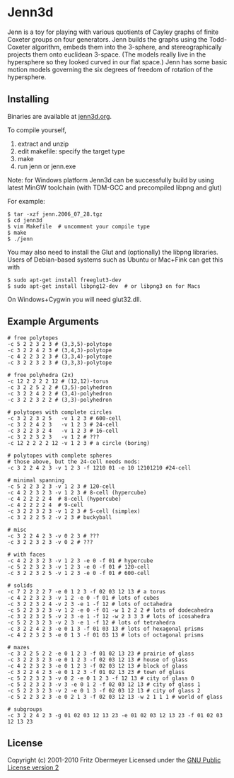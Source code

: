 # Jenn3d #

Jenn is a toy for playing with various quotients of Cayley graphs of finite
Coxeter groups on four generators. Jenn builds the graphs using the
Todd-Coxeter algorithm, embeds them into the 3-sphere, and stereographically
projects them onto euclidean 3-space. (The models really live in the
hypersphere so they looked curved in our flat space.) Jenn has some basic
motion models governing the six degrees of freedom of rotation of the
hypersphere.

## Installing ##

Binaries are available at [jenn3d.org](http://jenn3d.org).

To compile yourself,
1. extract and unzip 
2. edit makefile: specify the target type
3. make
4. run jenn or jenn.exe

Note: for Windows platform Jenn3d can be successfully build by using latest MinGW toolchain (with TDM-GCC and precompiled libpng and glut)

For example:

    $ tar -xzf jenn.2006_07_28.tgz
    $ cd jenn3d
    $ vim Makefile  # uncomment your compile type
    $ make
    $ ./jenn
    
You may also need to install the Glut and (optionally) the libpng libraries.
Users of Debian-based systems such as Ubuntu or Mac+Fink can get this with

    $ sudo apt-get install freeglut3-dev
    $ sudo apt-get install libpng12-dev  # or libpng3 on for Macs

On Windows+Cygwin you will need glut32.dll.

## Example Arguments ##

    # free polytopes
    -c 5 2 2 3 2 3 # (3,3,5)-polytope
    -c 3 2 2 4 2 3 # (3,4,3)-polytope
    -c 4 2 2 3 2 3 # (3,3,4)-polytope
    -c 3 2 2 3 2 3 # (3,3,3)-polytope
    
    # free polyhedra (2x)
    -c 12 2 2 2 2 12 # (12,12)-torus
    -c 3 2 2 5 2 2 # (3,5)-polyhedron
    -c 3 2 2 4 2 2 # (3,4)-polyhedron
    -c 3 2 2 3 2 2 # (3,3)-polyhedron
    
    # polytopes with complete circles
    -c 3 2 2 3 2 5   -v 1 2 3 # 600-cell
    -c 3 2 2 4 2 3   -v 1 2 3 # 24-cell
    -c 3 2 2 3 2 4   -v 1 2 3 # 16-cell
    -c 3 2 2 3 2 3   -v 1 2 # ???
    -c 12 2 2 2 2 12 -v 1 2 3 # a circle (boring)
    
    # polytopes with complete spheres
    # those above, but the 24-cell needs mods:
    -c 3 2 2 4 2 3 -v 1 2 3 -f 1210 01 -e 10 12101210 #24-cell
    
    # minimal spanning
    -c 5 2 2 3 2 3 -v 1 2 3 # 120-cell
    -c 4 2 2 3 2 3 -v 1 2 3 # 8-cell (hypercube)
    -c 4 2 2 2 2 4  # 8-cell (hypercube)
    -c 4 2 2 2 2 4  # 9-cell
    -c 3 2 2 3 2 3 -v 1 2 3 # 5-cell (simplex)
    -c 3 2 2 2 5 2 -v 2 3 # buckyball
    
    # misc
    -c 3 2 2 4 2 3 -v 0 2 3 # ???
    -c 3 2 2 3 2 3 -v 0 2 # ???
    
    # with faces
    -c 4 2 2 3 2 3 -v 1 2 3 -e 0 -f 01 # hypercube
    -c 5 2 2 3 2 3 -v 1 2 3 -e 0 -f 01 # 120-cell
    -c 3 2 2 3 2 5 -v 1 2 3 -e 0 -f 01 # 600-cell
    
    # solids
    -c 7 2 2 2 2 7 -e 0 1 2 3 -f 02 03 12 13 # a torus
    -c 4 2 2 3 2 3 -v 1 2 -e 0 -f 01 # lots of cubes
    -c 3 2 2 3 2 4 -v 2 3 -e 1 -f 12 # lots of octahedra
    -c 5 2 2 3 2 3 -v 1 2 -e 0 -f 01 -w 1 2 2 2 # lots of dodecahedra
    -c 3 2 2 3 2 5 -v 2 3 -e 1 -f 12 -w 2 3 3 3 # lots of icosahedra
    -c 5 2 2 3 2 3 -v 2 3 -e 1 -f 12 # lots of tetrahedra
    -c 3 2 2 4 2 3 -e 0 1 3 -f 01 03 13 # lots of hexagonal prisms
    -c 4 2 2 3 2 3 -e 0 1 3 -f 01 03 13 # lots of octagonal prisms
    
    # mazes
    -c 3 2 2 5 2 2 -e 0 1 2 3 -f 01 02 13 23 # prairie of glass
    -c 3 2 2 3 2 3 -e 0 1 2 3 -f 02 03 12 13 # house of glass
    -c 4 2 2 3 2 3 -e 0 1 2 3 -f 02 03 12 13 # block of glass
    -c 3 2 2 4 2 3 -e 0 1 2 3 -f 01 02 13 23 # town of glass
    -c 5 2 2 3 2 3 -v 0 2 -e 0 1 2 3 -f 12 13 # city of glass 0
    -c 5 2 2 3 2 3 -v 3 -e 0 1 2 -f 02 03 12 13 # city of glass 1
    -c 5 2 2 3 2 3 -v 2 -e 0 1 3 -f 02 03 12 13 # city of glass 2
    -c 5 2 2 3 2 3 -e 0 2 1 3 -f 02 03 12 13 -w 2 1 1 1 # world of glass
    
    # subgroups
    -c 3 2 2 4 2 3 -g 01 02 03 12 13 23 -e 01 02 03 12 13 23 -f 01 02 03 12 13 23

## License ##

Copyright (c) 2001-2010 Fritz Obermeyer
Licensed under the [GNU Public License version 2](http://www.gnu.org/copyleft/gpl.html)
